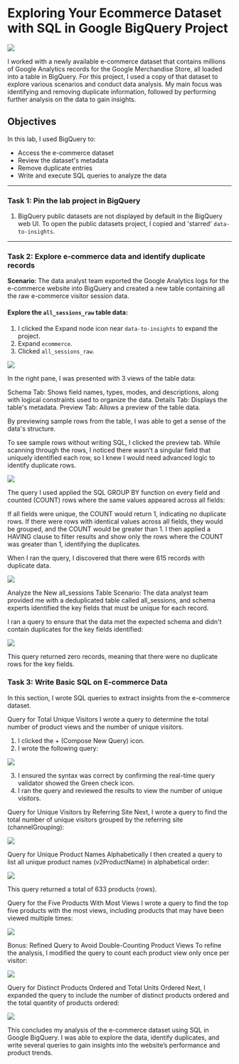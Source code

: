 # Exploring Your Ecommerce Dataset with SQL in Google BigQuery Project

![](https://github.com/TammyTheAnalyst/Exploring-Your-Ecommerce-Dataset-with-SQL-in-Google-BigQuery/blob/main/Screenshot%20(4441).png)

I worked with a newly available e-commerce dataset that contains millions of Google Analytics records for the Google Merchandise Store, all loaded into a table in BigQuery.
For this project, I used a copy of that dataset to explore various scenarios and conduct data analysis. 
My main focus was identifying and removing duplicate information, followed by performing further analysis on the data to gain insights.

## Objectives
In this lab, I used BigQuery to:
- Access the e-commerce dataset
- Review the dataset's metadata
- Remove duplicate entries
- Write and execute SQL queries to analyze the data

---

### Task 1: Pin the lab project in BigQuery
1. BigQuery public datasets are not displayed by default in the BigQuery web UI. To open the public datasets project, I copied and 'starred' `data-to-insights`.

---

### Task 2: Explore e-commerce data and identify duplicate records

**Scenario**: The data analyst team exported the Google Analytics logs for the e-commerce website into BigQuery and created a new table containing all the raw e-commerce visitor session data.
#### Explore the `all_sessions_raw` table data:

1. I clicked the Expand node icon near `data-to-insights` to expand the project.
2. Expand `ecommerce`.
3. Clicked `all_sessions_raw`.

![](https://github.com/TammyTheAnalyst/Exploring-Your-Ecommerce-Dataset-with-SQL-in-Google-BigQuery/blob/main/Screenshot%20(4433).png)

In the right pane, I was presented with 3 views of the table data:

Schema Tab: Shows field names, types, modes, and descriptions, along with logical constraints used to organize the data.
Details Tab: Displays the table's metadata.
Preview Tab: Allows a preview of the table data.

By previewing sample rows from the table, I was able to get a sense of the data's structure.

To see sample rows without writing SQL, I clicked the preview tab. While scanning through the rows, 
I noticed there wasn’t a singular field that uniquely identified each row, so I knew I would need advanced logic to identify duplicate rows.

![](https://github.com/TammyTheAnalyst/Exploring-Your-Ecommerce-Dataset-with-SQL-in-Google-BigQuery/blob/main/Screenshot%20(4434).png)

The query I used applied the SQL GROUP BY function on every field and counted (COUNT) rows where the same values appeared across all fields:

If all fields were unique, the COUNT would return 1, indicating no duplicate rows.
If there were rows with identical values across all fields, they would be grouped, and the COUNT would be greater than 1.
I then applied a HAVING clause to filter results and show only the rows where the COUNT was greater than 1, identifying the duplicates.

When I ran the query, I discovered that there were 615 records with duplicate data.

![](https://github.com/TammyTheAnalyst/Exploring-Your-Ecommerce-Dataset-with-SQL-in-Google-BigQuery/blob/main/Screenshot%20(4435).png)

Analyze the New all_sessions Table
Scenario: The data analyst team provided me with a deduplicated table called all_sessions, and schema experts identified the key fields that must be unique for each record.

I ran a query to ensure that the data met the expected schema and didn't contain duplicates for the key fields identified:

![](https://github.com/TammyTheAnalyst/Exploring-Your-Ecommerce-Dataset-with-SQL-in-Google-BigQuery/blob/main/Screenshot%20(4436).png)

This query returned zero records, meaning that there were no duplicate rows for the key fields.

### Task 3: Write Basic SQL on E-commerce Data
In this section, I wrote SQL queries to extract insights from the e-commerce dataset.

Query for Total Unique Visitors
I wrote a query to determine the total number of product views and the number of unique visitors.

1. I clicked the + (Compose New Query) icon.
2. I wrote the following query:

![](https://github.com/TammyTheAnalyst/Exploring-Your-Ecommerce-Dataset-with-SQL-in-Google-BigQuery/blob/main/Screenshot%20(4437).png)

3. I ensured the syntax was correct by confirming the real-time query validator showed the Green check icon.
4. I ran the query and reviewed the results to view the number of unique visitors.

Query for Unique Visitors by Referring Site
Next, I wrote a query to find the total number of unique visitors grouped by the referring site (channelGrouping):

![](https://github.com/TammyTheAnalyst/Exploring-Your-Ecommerce-Dataset-with-SQL-in-Google-BigQuery/blob/main/Screenshot%20(4438).png)

Query for Unique Product Names Alphabetically
I then created a query to list all unique product names (v2ProductName) in alphabetical order:

![](https://github.com/TammyTheAnalyst/Exploring-Your-Ecommerce-Dataset-with-SQL-in-Google-BigQuery/blob/main/Screenshot%20(4439).png)

This query returned a total of 633 products (rows).

Query for the Five Products With Most Views
I wrote a query to find the top five products with the most views, including products that may have been viewed multiple times:

![](https://github.com/TammyTheAnalyst/Exploring-Your-Ecommerce-Dataset-with-SQL-in-Google-BigQuery/blob/main/Screenshot%20(4440).png)

Bonus: Refined Query to Avoid Double-Counting Product Views
To refine the analysis, I modified the query to count each product view only once per visitor:

![](https://github.com/TammyTheAnalyst/Exploring-Your-Ecommerce-Dataset-with-SQL-in-Google-BigQuery/blob/main/Screenshot%20(4444).png)

Query for Distinct Products Ordered and Total Units Ordered
Next, I expanded the query to include the number of distinct products ordered and the total quantity of products ordered:

![](https://github.com/TammyTheAnalyst/Exploring-Your-Ecommerce-Dataset-with-SQL-in-Google-BigQuery/blob/main/Screenshot%20(4445).png)



This concludes my analysis of the e-commerce dataset using SQL in Google BigQuery.
I was able to explore the data, identify duplicates, and write several queries to gain insights into the website’s performance and product trends.




